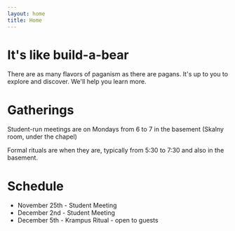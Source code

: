 ```yaml
---
layout: home
title: Home
---
```


# It's like build-a-bear

There are as many flavors of paganism as there are pagans. It's up to you to explore and discover. We'll help you learn more.

# Gatherings

Student-run meetings are on Mondays from 6 to 7 in the basement (Skalny room, under the chapel)

Formal rituals are when they are, typically from 5:30 to 7:30 and also in the basement.

# Schedule

- November 25th - Student Meeting
- December 2nd - Student Meeting
- December 5th - Krampus Ritual - open to guests
